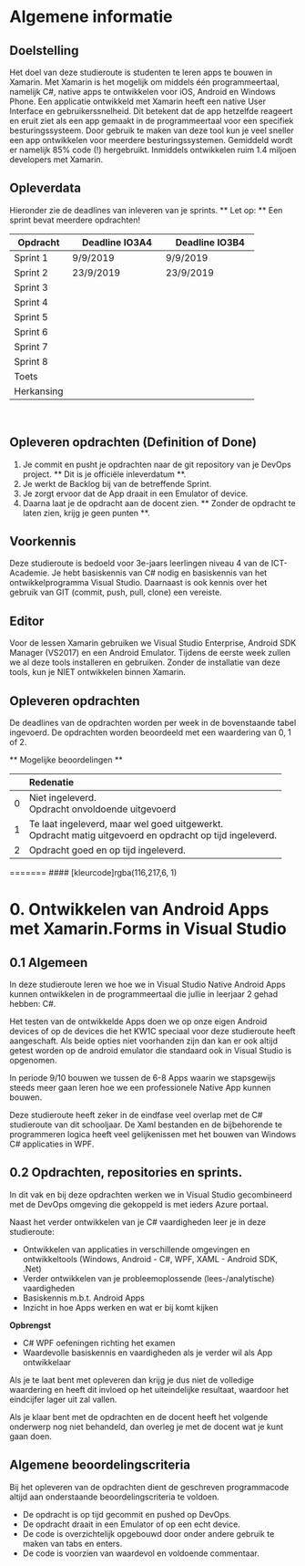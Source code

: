 # Algemene informatie

## Doelstelling
Het doel van deze studieroute is studenten te leren apps te bouwen in Xamarin. Met Xamarin is het mogelijk om middels één programmeertaal, namelijk C#, native apps te ontwikkelen voor iOS, Android en Windows Phone. Een applicatie ontwikkeld met Xamarin heeft een native User Interface en gebruikerssnelheid. Dit betekent dat de app hetzelfde reageert en eruit ziet als een app gemaakt in de programmeertaal voor een specifiek besturingssysteem. Door gebruik te maken van deze tool kun je veel sneller een app ontwikkelen voor meerdere besturingssystemen. Gemiddeld wordt er namelijk 85% code (!) hergebruikt. Inmiddels ontwikkelen ruim 1.4 miljoen developers met Xamarin.

## Opleverdata
Hieronder zie de deadlines van inleveren van je sprints. 
** Let op: ** Een sprint bevat meerdere opdrachten!

|Opdracht              | &nbsp; &nbsp;  Deadline **IO3A4** &nbsp; |  &nbsp; &nbsp;  Deadline **IO3B4** &nbsp; |
|--------------------  | --------- | --------- | 
| Sprint 1 | 9/9/2019 | 9/9/2019 | 
| Sprint 2 | 23/9/2019| 23/9/2019|  
| Sprint 3 | | | 
| Sprint 4 | | |
| Sprint 5 | | |
| Sprint 6 | | |
| Sprint 7 | | |
| Sprint 8 | | |
| Toets    | | | 
| Herkansing | | 

<br>


## Opleveren opdrachten (Definition of Done)
1. Je commit en pusht je opdrachten naar de git repository van je DevOps project. ** Dit is je officiële inleverdatum **.
2. Je werkt de Backlog bij van de betreffende Sprint.
3. Je zorgt ervoor dat de App draait in een Emulator of device.
4. Daarna laat je de opdracht aan de docent zien. ** Zonder de opdracht te laten zien, krijg je geen punten **.


## Voorkennis
Deze studieroute is bedoeld voor 3e-jaars leerlingen niveau 4 van de ICT-Academie. Je hebt basiskennis van C# nodig en basiskennis van het ontwikkelprogramma Visual Studio. Daarnaast is ook kennis over het gebruik van GIT (commit, push, pull, clone) een vereiste.


## Editor
Voor de lessen Xamarin gebruiken we Visual Studio Enterprise, Android SDK Manager (VS2017) en een Android Emulator. Tijdens de eerste week zullen we al deze tools installeren en gebruiken. Zonder de installatie van deze tools, kun je NIET ontwikkelen binnen Xamarin.


## Opleveren opdrachten
De deadlines van de opdrachten worden per week in de bovenstaande tabel ingevoerd. 
De opdrachten worden beoordeeld met een waardering van 0, 1 of 2.

** Mogelijke beoordelingen **
<table><thead>
<tr>
<th></th>
<th align="left">Redenatie</th>
</tr>
</thead><tbody>
<tr>
<td>0</td>
<td align="left">Niet ingeleverd.    <br>Opdracht onvoldoende uitgevoerd</td>
</tr>
<tr>
<td>1</td>
<td align="left">Te laat ingeleverd, maar wel goed uitgewerkt.<br>Opdracht matig uitgevoerd en opdracht op tijd ingeleverd.</td>
</tr>
<tr>
<td>2</td>
<td align="left">Opdracht goed en op tijd ingeleverd.</td>
</tr>
</tbody></table>
=======
#### [kleurcode]rgba(116,217,6, 1)

# 0. Ontwikkelen van Android Apps met Xamarin.Forms in Visual Studio

## 0.1 Algemeen 

In deze studieroute leren we hoe we in Visual Studio Native Android Apps kunnen ontwikkelen in de programmeertaal die jullie in leerjaar 2 gehad hebben: C#.

Het testen van de ontwikkelde Apps doen we op onze eigen Android devices of op de devices die het KW1C speciaal voor deze studieroute heeft aangeschaft. Als beide opties niet voorhanden zijn dan kan er ook altijd getest worden op de android emulator die standaard ook in Visual Studio is opgenomen.

In periode 9/10 bouwen we tussen de 6-8 Apps waarin we stapsgewijs steeds meer gaan leren hoe we een professionele Native App kunnen bouwen.

Deze studieroute heeft zeker in de eindfase veel overlap met de C# studieroute van dit schooljaar. De Xaml bestanden en de bijbehorende te programmeren logica heeft veel gelijkenissen met het bouwen van Windows C# applicaties in WPF.

## 0.2  Opdrachten, repositories en sprints.

In dit vak en bij deze opdrachten werken we in Visual Studio gecombineerd met de DevOps omgeving die gekoppeld is met ieders Azure portaal.

Naast het verder ontwikkelen van je C# vaardigheden leer je in deze studieroute:
- Ontwikkelen van applicaties in verschillende omgevingen en ontwikkeltools (Windows, Android - C#, WPF, XAML - Android SDK, .Net)
- Verder ontwikkelen van je probleemoplossende (lees-/analytische) vaardigheden
- Basiskennis m.b.t. Android Apps
- Inzicht in hoe Apps werken en wat er bij komt kijken

__Opbrengst__

- C# WPF oefeningen richting het examen
- Waardevolle basiskennis en vaardigheden als je verder wil als App ontwikkelaar

Als je te laat bent met opleveren dan krijg je dus niet de volledige waardering en heeft dit invloed op het uiteindelijke resultaat, waardoor het eindcijfer lager uit zal vallen.

Als je klaar bent met de opdrachten en de docent heeft het volgende onderwerp nog niet behandeld, dan overleg je met de docent wat je kunt gaan doen.


## Algemene beoordelingscriteria

Bij het opleveren van de opdrachten dient de geschreven programmacode altijd aan onderstaande beoordelingscriteria te voldoen.
*	De opdracht is op tijd gecommit en pushed op DevOps.
*	De opdracht draait in een Emulator of op een echt device.
*	De code is overzichtelijk opgebouwd door onder andere gebruik te maken van tabs en enters.
*	De code is voorzien van waardevol en voldoende commentaar.